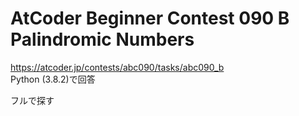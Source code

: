 # AtCoder Beginner Contest 090 B Palindromic Numbers  
https://atcoder.jp/contests/abc090/tasks/abc090_b  
Python (3.8.2)で回答  

フルで探す

